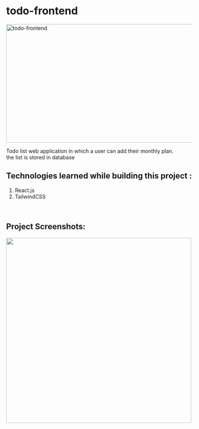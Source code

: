 # todo-frontend
<img src="https://socialify.git.ci/Sumitkmr13/todo-frontend/image?font=Rokkitt&language=1&name=1&owner=1&pattern=Floating%20Cogs&theme=Dark" alt="todo-frontend" width="640" height="320" />

Todo list web application in which a user can add their monthly plan.<br>
the list is stored in database  

<h2>Technologies learned while building this project :</h2>
<ol>
  <li>React.js</li>
  <li>TailwindCSS</li>
</ol>

<br>
<h2>Project Screenshots:</h2>
<div><span><img src="https://res.cloudinary.com/dhfpcwwq0/image/upload/v1642747247/project/Screenshot_97_xey6yw.png" width="500px"></span>
</div>
